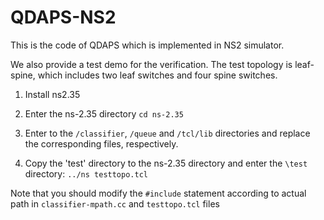 # QDAPS-NS2
This is the code of QDAPS which is implemented in NS2 simulator.

We also provide a test demo for the verification. The test topology is leaf-spine, which includes two leaf switches and four spine switches.

1. Install ns2.35

2. Enter the ns-2.35 directory
`cd ns-2.35`

3. Enter to the `/classifier`, `/queue` and `/tcl/lib` directories and replace the corresponding files, respectively.

4. Copy the 'test' directory to the ns-2.35 directory and enter the `\test` directory:
`../ns testtopo.tcl`

Note that you should modify the `#include` statement according to actual path in  `classifier-mpath.cc` and `testtopo.tcl` files
